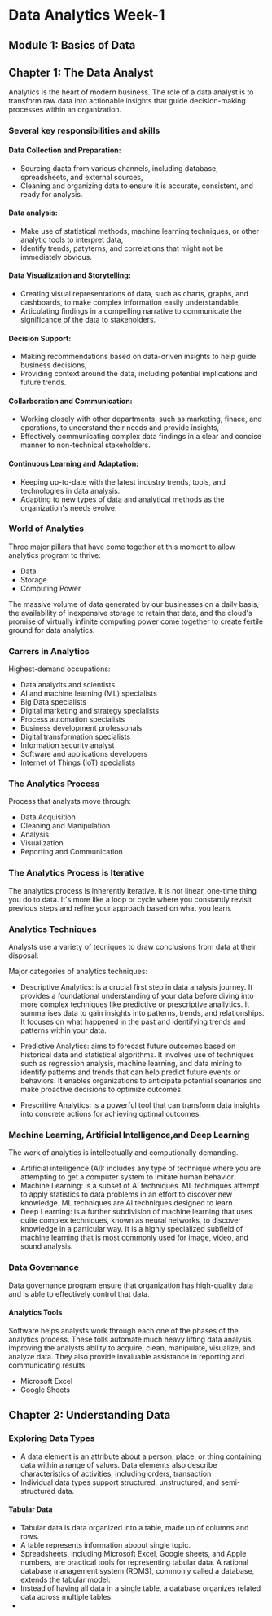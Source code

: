 # Data Analytics Week-1

## Module 1: Basics of Data 
## Chapter 1: The Data Analyst

Analytics is the heart of modern business.
The role of a data analyst is to transform raw data into actionable insights that guide decision-making processes within an organization.

### Several key responsibilities and skills

#### Data Collection and Preparation:

* Sourcing daata from various channels, including database, spreadsheets, and external sources,
* Cleaning and organizing data to ensure it is accurate, consistent, and ready for analysis.

#### Data analysis:

* Make use of statistical methods, machine learning techniques, or other analytic tools to interpret data,
* Identify trends, patyterns, and correlations that might not be immediately obvious.

#### Data Visualization and Storytelling:

* Creating visual representations of data, such as charts, graphs, and dashboards, to make complex information easily understandable,
* Articulating findings in a compelling narrative to communicate the significance of the data to stakeholders.

#### Decision Support:

* Making recommendations based on data-driven insights to help guide business decisions,
* Providing context around the data, including potential implications and future trends.

#### Collarboration and Communication:

* Working closely with other departments, such as marketing, finace, and operations, to understand their needs and provide insights,
* Effectively communicating complex data findings in a clear and concise manner to non-technical stakeholders.

#### Continuous Learning and Adaptation:

* Keeping up-to-date with the latest industry trends, tools, and technologies in data analysis.
* Adapting to new types of data and analytical methods as the organization's needs evolve.

### World of Analytics

Three major pillars that have come together at this moment to allow analytics program to thrive:

* Data
* Storage
* Computing Power

The massive volume of data generated by our businesses on a daily basis, the availability of inexpensive storage to retain that data, and the cloud's promise of virtually infinite computing power come together to create fertile ground for data analytics.

### Carrers in Analytics

Highest-demand occupations:

* Data analydts and scientists
* AI and machine learning (ML) specialists
* Big Data specialists
* Digital marketing and strategy specialists
* Process automation specialists
* Business development professonals
* Digital transformation specialists
* Information security analyst
* Software and applications developers
* Internet of Things (IoT) specialists

### The Analytics Process

Process that analysts move through:

* Data Acquisition
* Cleaning and Manipulation
* Analysis
* Visualization
* Reporting and Communication

### The Analytics Process is Iterative

The analytics process is inherently iterative. It is not linear, one-time thing you do to data. It's more like a loop or cycle where you constantly revisit previous steps and refine your approach based on what you learn.

### Analytics Techniques

Analysts use a variety of tecniques to draw conclusions from data at their disposal.

Major categories of analytics techniques:

* Descriptive Analytics: is a crucial first step in data analysis journey. It provides a foundational understanding of your data before diving into more complex techniques like predictive or prescriptive anallytics. It summarises data to gain insights into patterns, trends, and relationships. It focuses on what happened in the past and identifying trends and patterns within your data.

* Predictive Analytics: aims to forecast future outcomes based on historical data and statistical algorithms. It involves use of techniques such as regression analysis, machine learning, and data mining to identify patterns and trends that can help predict future events or behaviors. It enables organizations to anticipate potential scenarios and make proactive decisions to optimize outcomes.

* Prescritive Analytics: is a powerful tool that can transform data insights into concrete actions for achieving optimal outcomes.

### Machine Learning, Artificial Intelligence,and Deep Learning

The work of analytics is intellectually and computionally demanding.

* Artificial intelligence (AI): includes any type of technique where you are attempting to get a computer system to imitate human behavior.
* Machine Learning: is a subset of AI techniques. ML techniques attempt to apply statistics to data problems in an effort to discover new knowledge. ML techniques are AI techniques designed to learn.
* Deep Learning: is a further subdivision of machine learning that uses quite complex techniques, known as neural networks, to discover knowledge in a particular way. It is a highly specialized subfield of machine learning that is most commonly used for image, video, and sound analysis.

### Data Governance

Data governance program ensure that organization has high-quality data and is able to effectively control that data.

#### Analytics Tools

Software helps analysts work through each one of the phases of the analytics process. These tolls automate much heavy lifting data analysis, improving the analysts ability to acquire, clean, manipulate, visualize, and analyze data. They also provide invaluable assistance in reporting and communicating results.

* Microsoft Excel
* Google Sheets

## Chapter 2: Understanding Data

### Exploring Data Types

* A data element is an attribute about a person, place, or thing containing data within a range of values. Data elements also describe characteristics of activities, including orders, transaction
* Individual data types support structured, unstructured, and semi-structured data.

#### Tabular Data

* Tabular data is data organized into a table, made up of columns and rows.
* A table represents information aboout single topic.
* Spreadsheets, including Microsoft Excel, Google sheets, and Apple numbers, are practical tools for representing tabular data. A rational database management system (RDMS), commonly called a database, extends the tabular model.
* Instead of having all data in a single table, a database organizes related data across multiple tables.
* 


  
